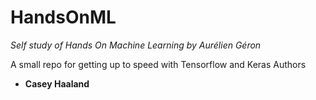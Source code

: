 # HandsOnML
*Self study of Hands On Machine Learning by Aurélien Géron*

A small repo for getting up to speed with Tensorflow and Keras
Authors

 - **Casey Haaland**
